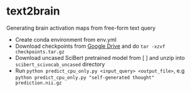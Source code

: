 # text2brain
Generating brain activation maps from free-form text query

- Create conda environment from env.yml
- Download checkpoints from [Google Drive](https://drive.google.com/file/d/13Gc0M4i4zj16aVtZzGUQs4oPcoyRTGWw/view?usp=sharing) and do `tar -xzvf checkpoints.tar.gz`
- Download uncased SciBert pretrained model from [ ] and unzip into `scibert_scivocab_uncased` directory
- Run `python predict_cpu_only.py <input_query> <output_file>`, e.g `python predict_cpu_only.py "self-generated thought" prediction.nii.gz`
